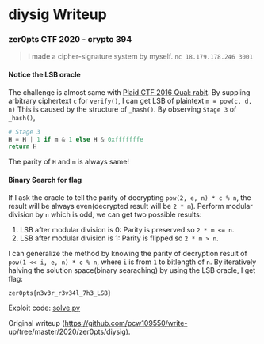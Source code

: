 # diysig Writeup

### zer0pts CTF 2020 - crypto 394

> I made a cipher-signature system by myself. `nc 18.179.178.246 3001`

#### Notice the LSB oracle

The challenge is almost same with [Plaid CTF 2016 Qual:
rabit](https://ctftime.org/task/2293). By suppling arbitrary ciphertext `c`
for `verify()`, I can get LSB of plaintext `m = pow(c, d, n)` This is caused
by the structure of `_hash()`. By observing `Stage 3` of `_hash()`,

```python  
# Stage 3  
H = H | 1 if m & 1 else H & 0xfffffffe  
return H  
```

The parity of `H` and `m` is always same!

#### Binary Search for flag

If I ask the oracle to tell the parity of decrypting `pow(2, e, n) * c % n`,
the result will be always even(decrypted result will be `2 * m`). Perform
modular division by `n` which is odd, we can get two possible results:

1. LSB after modular division is 0: Parity is preserved so `2 * m <= n`.  
2. LSB after modular division is 1: Parity is flipped so `2 * m > n`.

I can generalize the method by knowing the parity of decryption result of
`pow(1 << i, e, n) * c % n`, where `i` is from `1` to bitlength of `n`. By
iteratively halving the solution space(binary searaching) by using the LSB
oracle, I get flag:

```  
zer0pts{n3v3r_r3v34l_7h3_LSB}  
```

Exploit code: [solve.py](solve.py)  

Original writeup (https://github.com/pcw109550/write-
up/tree/master/2020/zer0pts/diysig).